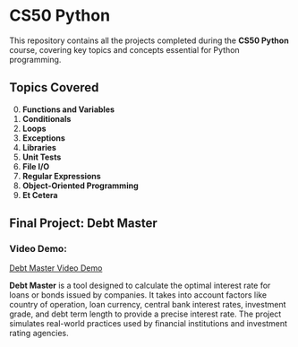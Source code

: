# CS50 Python

This repository contains all the projects completed during the **CS50 Python** course, covering key topics and concepts essential for Python programming.

## Topics Covered

0. **Functions and Variables**  
1. **Conditionals**  
2. **Loops**  
3. **Exceptions**  
4. **Libraries**  
5. **Unit Tests**  
6. **File I/O**  
7. **Regular Expressions**  
8. **Object-Oriented Programming**  
9. **Et Cetera**

## Final Project: Debt Master

### Video Demo:  
[Debt Master Video Demo](https://youtu.be/Gaczve8AV4w)

**Debt Master** is a tool designed to calculate the optimal interest rate for loans or bonds issued by companies. It takes into account factors like country of operation, loan currency, central bank interest rates, investment grade, and debt term length to provide a precise interest rate. The project simulates real-world practices used by financial institutions and investment rating agencies.
